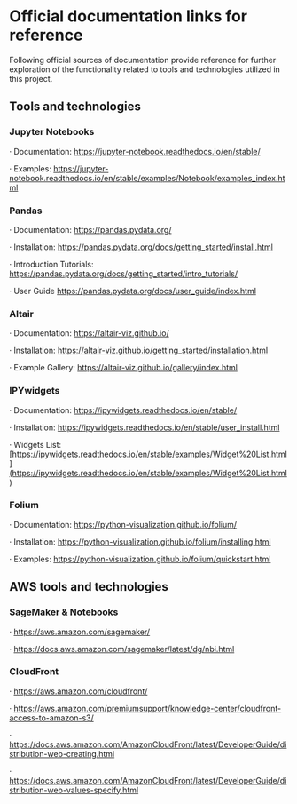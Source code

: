 # Official documentation links for reference

Following official sources of documentation provide reference for further exploration of the functionality related to tools and technologies utilized in this project.

## Tools and technologies

### **Jupyter Notebooks**

· Documentation: https://jupyter-notebook.readthedocs.io/en/stable/

· Examples: https://jupyter-notebook.readthedocs.io/en/stable/examples/Notebook/examples_index.html

### **Pandas**

· Documentation: https://pandas.pydata.org/

· Installation: https://pandas.pydata.org/docs/getting_started/install.html

· Introduction Tutorials: https://pandas.pydata.org/docs/getting_started/intro_tutorials/

· User Guide https://pandas.pydata.org/docs/user_guide/index.html

### **Altair**

· Documentation: https://altair-viz.github.io/

· Installation: https://altair-viz.github.io/getting_started/installation.html

· Example Gallery: https://altair-viz.github.io/gallery/index.html

### **IPYwidgets**

· Documentation: https://ipywidgets.readthedocs.io/en/stable/

· Installation: https://ipywidgets.readthedocs.io/en/stable/user_install.html

· Widgets List: [https://ipywidgets.readthedocs.io/en/stable/examples/Widget%20List.html](https://ipywidgets.readthedocs.io/en/stable/examples/Widget%20List.html)

### **Folium**

· Documentation: https://python-visualization.github.io/folium/

· Installation: https://python-visualization.github.io/folium/installing.html

· Examples: https://python-visualization.github.io/folium/quickstart.html

## AWS tools and technologies

### **SageMaker & Notebooks**

· https://aws.amazon.com/sagemaker/

· https://docs.aws.amazon.com/sagemaker/latest/dg/nbi.html

### **CloudFront**

· https://aws.amazon.com/cloudfront/

· https://aws.amazon.com/premiumsupport/knowledge-center/cloudfront-access-to-amazon-s3/

· https://docs.aws.amazon.com/AmazonCloudFront/latest/DeveloperGuide/distribution-web-creating.html

· https://docs.aws.amazon.com/AmazonCloudFront/latest/DeveloperGuide/distribution-web-values-specify.html
